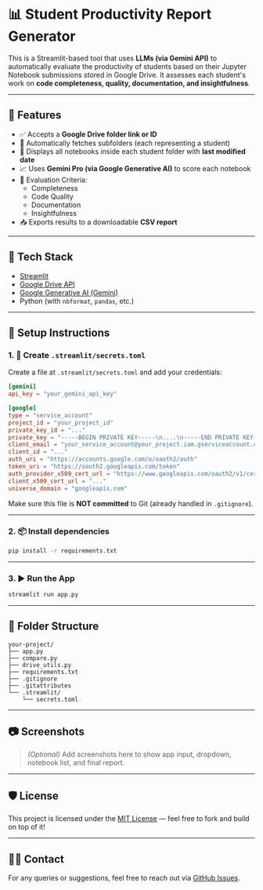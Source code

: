 
# 📊 Student Productivity Report Generator

This is a Streamlit-based tool that uses **LLMs (via Gemini API)** to automatically evaluate the productivity of students based on their Jupyter Notebook submissions stored in Google Drive. It assesses each student's work on **code completeness, quality, documentation, and insightfulness**.

---

## 🚀 Features

- ✅ Accepts a **Google Drive folder link or ID**
- 📂 Automatically fetches subfolders (each representing a student)
- 📘 Displays all notebooks inside each student folder with **last modified date**
- 📈 Uses **Gemini Pro (via Google Generative AI)** to score each notebook
- 🧠 Evaluation Criteria:
  - Completeness
  - Code Quality
  - Documentation
  - Insightfulness
- 📥 Exports results to a downloadable **CSV report**

---

## 🧰 Tech Stack

- [Streamlit](https://streamlit.io/)
- [Google Drive API](https://developers.google.com/drive)
- [Google Generative AI (Gemini)](https://ai.google.dev/)
- Python (with `nbformat`, `pandas`, etc.)

---

## 🔧 Setup Instructions

### 1. 🔐 Create `.streamlit/secrets.toml`

Create a file at `.streamlit/secrets.toml` and add your credentials:

```toml
[gemini]
api_key = "your_gemini_api_key"

[google]
type = "service_account"
project_id = "your_project_id"
private_key_id = "..."
private_key = "-----BEGIN PRIVATE KEY-----\n....\n-----END PRIVATE KEY-----\n"
client_email = "your_service_account@your_project.iam.gserviceaccount.com"
client_id = "..."
auth_uri = "https://accounts.google.com/o/oauth2/auth"
token_uri = "https://oauth2.googleapis.com/token"
auth_provider_x509_cert_url = "https://www.googleapis.com/oauth2/v1/certs"
client_x509_cert_url = "..."
universe_domain = "googleapis.com"
```

Make sure this file is **NOT committed** to Git (already handled in `.gitignore`).

---

### 2. 📦 Install dependencies

```bash
pip install -r requirements.txt
```

---

### 3. ▶️ Run the App

```bash
streamlit run app.py
```

---

## 📁 Folder Structure

```
your-project/
├── app.py
├── compare.py
├── drive_utils.py
├── requirements.txt
├── .gitignore
├── .gitattributes
└── .streamlit/
    └── secrets.toml
```

---

## 📷 Screenshots

> _(Optional)_ Add screenshots here to show app input, dropdown, notebook list, and final report.

---

## 🛡️ License

This project is licensed under the [MIT License](LICENSE) — feel free to fork and build on top of it!

---

## 🙋‍♂️ Contact

For any queries or suggestions, feel free to reach out via [GitHub Issues](https://github.com/your-username/your-repo/issues).
